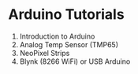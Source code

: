 # Arduino Tutorials

1. Introduction to Arduino
2. Analog Temp Sensor (TMP65)
3. NeoPixel Strips
4. Blynk (8266 WiFi) or USB Arduino
